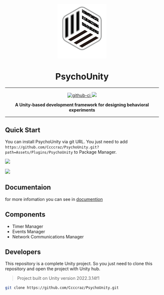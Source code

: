 <div align="center">

  <a href="">
    <img width="160" heigth="160" src="images/PsychoUnity.svg">
  </a>

  <h1>PsychoUnity</h1>

  <hr />

  <div>
    <a href="https://github.com/Ccccraz/PsychoUnity/graphs/commit-activity">
      <img src="https://img.shields.io/badge/Maintained%3F-yes-green.svg" alt="github-ci" />
    </a>
    <a href="">
      <img src="https://img.shields.io/badge/License-GPLv3-blue.svg" />
    </a>
  </div>

  <b> A Unity-based development framework for designing behavioral experiments </b><br/>

  <hr />
</div>

## Quick Start

You can install PsychoUnity via git URL. You just need to add `https://github.com/Ccccraz/PsychoUnity.git?path=Assets/Plugins/PsychoUnity` to Package Manager.

![](https://i.imgur.com/cV3iog6.png)

![](https://i.imgur.com/CdFeHnW.png)

## Documentaion

for more infomation you can see in [documention](manual/index.md)

## Components

- Timer Manager
- Events Manager
- Network Communications Manager

## Developers

This repository is a complete Unity project. So you just need to clone this repository and open the project with Unity hub.

> Project built on Unity version 2022.3.14f1 

```sh
git clone https://github.com/Ccccraz/PsychoUnity.git
```
